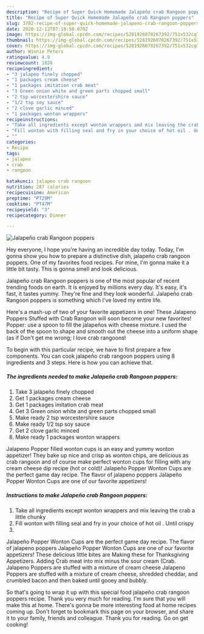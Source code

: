 ```yaml
---
description: "Recipe of Super Quick Homemade Jalapeño crab Rangoon poppers"
title: "Recipe of Super Quick Homemade Jalapeño crab Rangoon poppers"
slug: 3782-recipe-of-super-quick-homemade-jalapeno-crab-rangoon-poppers
date: 2020-12-12T07:18:50.070Z
image: https://img-global.cpcdn.com/recipes/5281926078267392/751x532cq70/jalapeno-crab-rangoon-poppers-recipe-main-photo.jpg
thumbnail: https://img-global.cpcdn.com/recipes/5281926078267392/751x532cq70/jalapeno-crab-rangoon-poppers-recipe-main-photo.jpg
cover: https://img-global.cpcdn.com/recipes/5281926078267392/751x532cq70/jalapeno-crab-rangoon-poppers-recipe-main-photo.jpg
author: Winnie Peters
ratingvalue: 4.9
reviewcount: 1828
recipeingredient:
- "3 jalapeo finely chopped"
- "1 packages cream cheese"
- "1 packages imitation crab meat"
- "3 Green onion white and green parts chopped small"
- "2 tsp worcestershire sauce"
- "1/2 tsp soy sauce"
- "2 clove garlic minced"
- "1 packages wonton wrappers"
recipeinstructions:
- "Take all ingredients except wonton wrappers and mix leaving the crab a little chunky"
- "Fill wonton with filling seal and fry in your choice of hot oil . Until crispy"
- ""
categories:
- Recipe
tags:
- jalapeo
- crab
- rangoon

katakunci: jalapeo crab rangoon 
nutrition: 287 calories
recipecuisine: American
preptime: "PT29M"
cooktime: "PT47M"
recipeyield: "3"
recipecategory: Dinner

---
```



![Jalapeño crab Rangoon poppers](https://img-global.cpcdn.com/recipes/5281926078267392/751x532cq70/jalapeno-crab-rangoon-poppers-recipe-main-photo.jpg)

Hey everyone, I hope you're having an incredible day today. Today, I'm gonna show you how to prepare a distinctive dish, jalapeño crab rangoon poppers. One of my favorites food recipes. For mine, I'm gonna make it a little bit tasty. This is gonna smell and look delicious.

Jalapeño crab Rangoon poppers is one of the most popular of recent trending foods on earth. It is enjoyed by millions every day. It's easy, it's fast, it tastes yummy. They're fine and they look wonderful. Jalapeño crab Rangoon poppers is something which I've loved my entire life.

Here&#39;s a mash-up of two of your favorite appetizers in one! These Jalapeno Poppers Stuffed with Crab Rangoon will soon become your new favorites! Popper: use a spoon to fill the jalapeños with cheese mixture. I used the back of the spoon to shape and smooth out the cheese into a uniform shape (as if Don&#39;t get me wrong; I love crab rangoons!


To begin with this particular recipe, we have to first prepare a few components. You can cook jalapeño crab rangoon poppers using 8 ingredients and 3 steps. Here is how you can achieve that.

<!--inarticleads1-->

##### The ingredients needed to make Jalapeño crab Rangoon poppers:

1. Take 3 jalapeño finely chopped
1. Get 1 packages cream cheese
1. Get 1 packages imitation crab meat
1. Get 3 Green onion white and green parts chopped small
1. Make ready 2 tsp worcestershire sauce
1. Make ready 1/2 tsp soy sauce
1. Get 2 clove garlic minced
1. Make ready 1 packages wonton wrappers


Jalapeno Popper filled wonton cups is an easy and yummy wonton appetizer! They bake up nice and crisp as wonton chips, are delicious as crab rangoon and of course make perfect wonton cups for filling with any cream cheese dip recipe (hot or cold)! Jalapeño Popper Wonton Cups are the perfect game day recipe. The flavor of jalapeno poppers Jalapeño Popper Wonton Cups are one of our favorite appetizers! 

<!--inarticleads2-->

##### Instructions to make Jalapeño crab Rangoon poppers:

1. Take all ingredients except wonton wrappers and mix leaving the crab a little chunky
1. Fill wonton with filling seal and fry in your choice of hot oil . Until crispy
1. 


Jalapeño Popper Wonton Cups are the perfect game day recipe. The flavor of jalapeno poppers Jalapeño Popper Wonton Cups are one of our favorite appetizers! These delicious little bites are Making these for Thanksgiving Appetizers. Adding Crab meat into mix minus the sour cream (Crab. Jalapeno Poppers are stuffed with a mixture of cream cheese Jalapeno Poppers are stuffed with a mixture of cream cheese, shredded cheddar, and crumbled bacon and then baked until gooey and bubbly. 

So that's going to wrap it up with this special food jalapeño crab rangoon poppers recipe. Thank you very much for reading. I'm sure that you will make this at home. There's gonna be more interesting food at home recipes coming up. Don't forget to bookmark this page on your browser, and share it to your family, friends and colleague. Thank you for reading. Go on get cooking!
